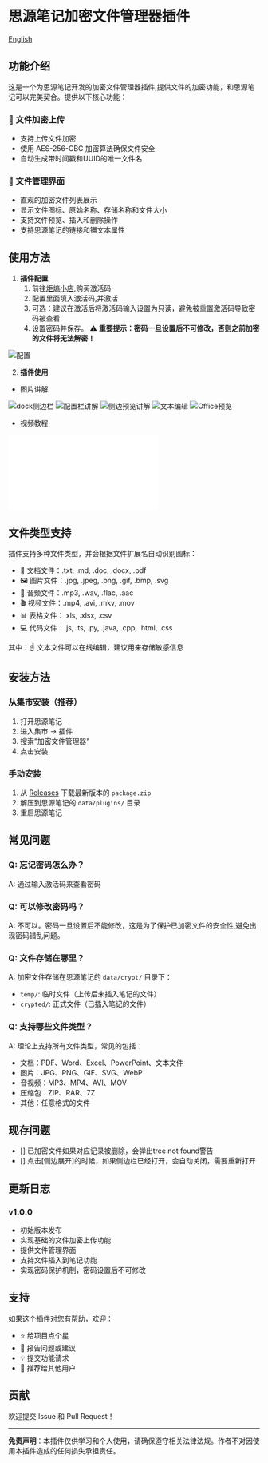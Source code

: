 
# 思源笔记加密文件管理器插件

[English](./README.md)

## 功能介绍

这是一个为思源笔记开发的加密文件管理器插件,提供文件的加密功能，和思源笔记可以完美契合。提供以下核心功能：

### 🔐 文件加密上传
- 支持上传文件加密
- 使用 AES-256-CBC 加密算法确保文件安全
- 自动生成带时间戳和UUID的唯一文件名

### 📁 文件管理界面
- 直观的加密文件列表展示
- 显示文件图标、原始名称、存储名称和文件大小
- 支持文件预览、插入和删除操作
- 支持思源笔记的链接和锚文本属性

## 使用方法

1. **插件配置**
   1. 前往[炬熵小店](https://shop.hugeshop.cyou),购买激活码
   2. 配置里面填入激活码,并激活
   3. 可选：建议在激活后将激活码输入设置为只读，避免被重置激活码导致密码被查看
   4. 设置密码并保存。 ⚠️ **重要提示：密码一旦设置后不可修改，否则之前加密的文件将无法解密！**

  ![配置](./doc/配置项配置.png)

2. **插件使用**

  - 图片讲解

  ![dock侧边栏](./doc/Dock.png)
  ![配置栏讲解](./doc/侧边栏讲解.png)
  ![侧边预览讲解](./doc/侧边预览讲解.png)
  ![文本编辑](./doc/文本编辑.png)
  ![Office预览](./doc/Office预览.png)


- 视频教程
<iframe src="//player.bilibili.com/player.html?isOutside=true&aid=115052912902459&bvid=BV1qBYazpEUg&cid=31790926826&p=1" scrolling="no" border="0" frameborder="no" framespacing="0" allowfullscreen="true"></iframe>


## 文件类型支持

插件支持多种文件类型，并会根据文件扩展名自动识别图标：

- 📄 文档文件：.txt, .md, .doc, .docx, .pdf
- 🖼️ 图片文件：.jpg, .jpeg, .png, .gif, .bmp, .svg
- 🎵 音频文件：.mp3, .wav, .flac, .aac
- 🎬 视频文件：.mp4, .avi, .mkv, .mov
- 📊 表格文件：.xls, .xlsx, .csv
- 💻 代码文件：.js, .ts, .py, .java, .cpp, .html, .css

其中：☝️ 文本文件可以在线编辑，建议用来存储敏感信息

## 安装方法

### 从集市安装（推荐）
1. 打开思源笔记
2. 进入集市 → 插件
3. 搜索"加密文件管理器"
4. 点击安装

### 手动安装
1. 从 [Releases](https://github.com/your-username/siyuan-plugin-crypt-file/releases) 下载最新版本的 `package.zip`
2. 解压到思源笔记的 `data/plugins/` 目录
3. 重启思源笔记

## 常见问题

### Q: 忘记密码怎么办？
A: 通过输入激活码来查看密码

### Q: 可以修改密码吗？
A: 不可以。密码一旦设置后不能修改，这是为了保护已加密文件的安全性,避免出现密码错乱问题。

### Q: 文件存储在哪里？
A: 加密文件存储在思源笔记的 `data/crypt/` 目录下：
- `temp/`: 临时文件（上传后未插入笔记的文件）
- `crypted/`: 正式文件（已插入笔记的文件）

### Q: 支持哪些文件类型？
A: 理论上支持所有文件类型，常见的包括：
- 文档：PDF、Word、Excel、PowerPoint、文本文件
- 图片：JPG、PNG、GIF、SVG、WebP
- 音视频：MP3、MP4、AVI、MOV
- 压缩包：ZIP、RAR、7Z
- 其他：任意格式的文件


## 现存问题
- [] 已加密文件如果对应记录被删除，会弹出tree not found警告 
- [] 点击[侧边展开]的时候，如果侧边栏已经打开，会自动关闭，需要重新打开

## 更新日志

### v1.0.0
- 初始版本发布
- 实现基础的文件加密上传功能
- 提供文件管理界面
- 支持文件插入到笔记功能
- 实现密码保护机制，密码设置后不可修改


## 支持

如果这个插件对您有帮助，欢迎：
- ⭐ 给项目点个星
- 🐛 报告问题或建议
- 💡 提交功能请求
- 📢 推荐给其他用户

## 贡献

欢迎提交 Issue 和 Pull Request！

---

**免责声明**：本插件仅供学习和个人使用，请确保遵守相关法律法规。作者不对因使用本插件造成的任何损失承担责任。
